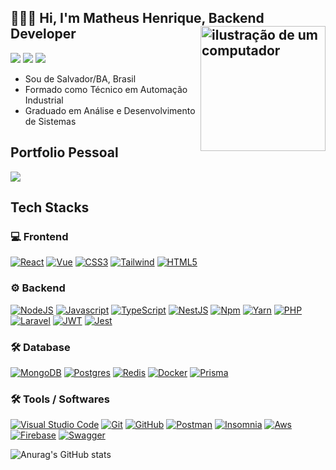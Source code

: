 <link rel="stylesheet" href="https://cdn.jsdelivr.net/gh/devicons/devicon@v2.15.1/devicon.min.css">
 
## 👨🏻‍💻 Hi, I'm Matheus Henrique, Backend Developer <img src="https://raw.githubusercontent.com/MicaelliMedeiros/micaellimedeiros/master/image/computer-illustration.png" alt="ilustração de um computador" min-width="200px" max-width="200px" width="200px" align="right">

<a href="https://instagram.com/matheushenriquebc"><img src="https://img.shields.io/badge/-@matheushenriquebc_-E4405F?style=flat-square&logo=Instagram&logoColor=white"/></a>
<a href="https://www.linkedin.com/in/matheus-henrique-batista-120821"><img src="https://img.shields.io/badge/-Matheus%20Henrique-0077B5?style=flat-square&logo=Linkedin&logoColor=white"/></a>
<a href="mailto:matheus.mhg2@gmail.com"><img src="https://img.shields.io/badge/-matheus.mhg2@gmail.com-D14836?style=flat-square&logo=Gmail&logoColor=white"/></a>   

- Sou de Salvador/BA, Brasil 
- Formado como Técnico em Automação Industrial
- Graduado em Análise e Desenvolvimento de Sistemas  
  
## Portfolio Pessoal

<a href="https://portfolio-matheushenrique.netlify.app"><img src="https://img.shields.io/badge/portfolio-website-000000?style=for-the-badge&logo=About.me&logoColor=white"/></a>  

## Tech Stacks

### 💻 Frontend  
 
[![React](https://img.shields.io/badge/-React-333333?style=flat&logo=react)](https://pt-br.reactjs.org)
[![Vue](https://img.shields.io/badge/-VueJS-333333?style=flat&logo=vuedotjs)](https://vuejs.org)
[![CSS3](https://img.shields.io/badge/-CSS3-333333?style=flat&logo=css3&logoColor=blue)](https://developer.mozilla.org/pt-BR/docs/Web/CSS)
[![Tailwind](https://img.shields.io/badge/-Tailwind-333333?style=flat&logo=tailwindcss)](https://tailwindcss.com/)
[![HTML5](https://img.shields.io/badge/-HTML5-333333?style=flat&logo=html5)](https://developer.mozilla.org/pt-BR/docs/Web/HTML)
 
### ⚙️ Backend   

[![NodeJS](https://img.shields.io/badge/-NodeJs-333333?style=flat&logo=node.js)](https://nodejs.org) 
[![Javascript](https://img.shields.io/badge/-JavaScript-333333?style=flat&logo=javascript)](https://javascript.com)
[![TypeScript](https://img.shields.io/badge/-Typescript-333333?style=flat&logo=typescript)](https://typescriptlang.org/)
[![NestJS](https://img.shields.io/badge/-NestJS-333333?style=flat&logo=nestjs&logoColor=red)](https://nestjs.com)
[![Npm](https://img.shields.io/badge/-Npm-333333?style=flat&logo=npm)](https://npmjs.com)
[![Yarn](https://img.shields.io/badge/-Yarn-333333?style=flat&logo=yarn)](https://yarnpkg.com)
[![PHP](https://img.shields.io/badge/-PHP-333333?style=flat&logo=php)](https://php.net/) 
[![Laravel](https://img.shields.io/badge/-Laravel-333333?style=flat&logo=laravel)](https://laravel.com/)
[![JWT](https://img.shields.io/badge/-JWT-333333?style=flat&logo=jsonwebtokens)](https://jwt.io)
[![Jest](https://img.shields.io/badge/-Jest-333333?style=flat&logo=jest&logoColor=red)](https://jestjs.io) 


### 🛠 Database 
 
[![MongoDB](https://img.shields.io/badge/-MongoDB-333333?style=flat&logo=mongodb)](https://www.mongodb.com)
[![Postgres](https://img.shields.io/badge/-PostgreSQL-333333?style=flat&logo=postgresql)](https://postgresql.com) 
[![Redis](https://img.shields.io/badge/-Redis-333333?style=flat&logo=redis)](https://redis.io)
[![Docker](https://img.shields.io/badge/-Docker-333333?style=flat&logo=docker)](https://docker.com)
[![Prisma](https://img.shields.io/badge/-Prisma-333333?style=flat&logo=prisma)](https://prisma.io)


### 🛠 Tools / Softwares 
 
[![Visual Studio Code](https://img.shields.io/badge/Visual%20Studio%20Code-333333?style=flat&logo=visualstudiocode&logoColor=blue)](https://code.visualstudio.com)
[![Git](https://img.shields.io/badge/Git-333333?style=flat&logo=Git)](https://git-scm.com)
[![GitHub](https://img.shields.io/badge/Github-333333?style=flat&logo=Github)](https://github.com)
[![Postman](https://img.shields.io/badge/Postman-333333?style=flat&logo=Postman)](https://postman.com)
[![Insomnia](https://img.shields.io/badge/Insomnia-333333?style=flat&logo=insomnia&logoColor=5849BE)](https://insomnia.rest)
[![Aws](https://img.shields.io/badge/AWS-333333?style=flat&logo=amazonaws&logoColor=FF9900)](https://aws.amazon.com)
[![Firebase](https://img.shields.io/badge/Firebase-333333?style=flat&logo=firebase)](https://firebase.google.com)
[![Swagger](https://img.shields.io/badge/Swagger-333333?style=flat&logo=swagger)](https://swagger.io/)
 
  
![Anurag's GitHub stats](https://github-readme-stats-git-masterrstaa-rickstaa.vercel.app/api?username=matheushenriquecsb) 
 
 
